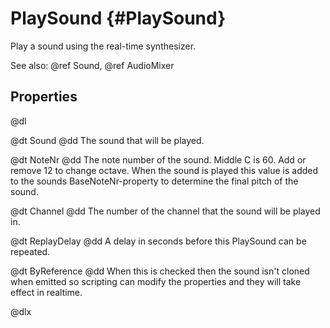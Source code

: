 # PlaySound {#PlaySound}

Play a sound using the real-time synthesizer.

See also: @ref Sound, @ref AudioMixer

## Properties

@dl

@dt Sound
@dd The sound that will be played.

@dt NoteNr
@dd The note number of the sound. Middle C is 60. Add or remove 12 to change octave. When the sound is played this value is added to the sounds BaseNoteNr-property to determine the final pitch of the sound.

@dt Channel
@dd The number of the channel that the sound will be played in.

@dt ReplayDelay
@dd A delay in seconds before this PlaySound can be repeated.

@dt ByReference
@dd When this is checked then the sound isn't cloned when emitted so scripting can modify the properties and they will take effect in realtime.

@dlx
